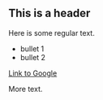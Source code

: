 ## This is a header  

Here is some regular text.

* bullet 1
* bullet 2

[Link to Google](http://www.google.com)  

More text.